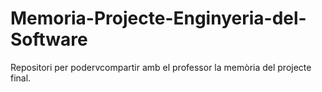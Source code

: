 # Memoria-Projecte-Enginyeria-del-Software
Repositori per podervcompartir amb el professor la memòria del projecte final.
